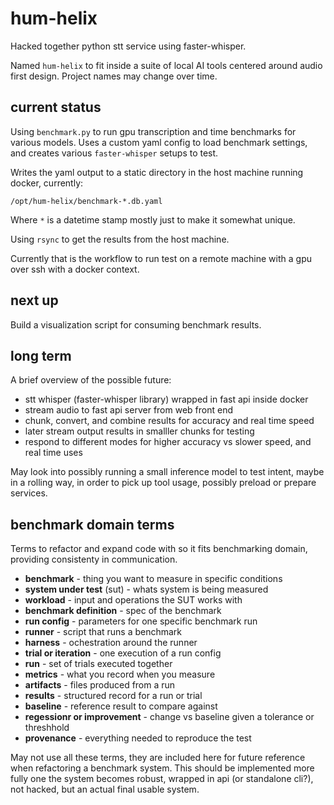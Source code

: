 # hum-helix

Hacked together python stt service using faster-whisper.

Named `hum-helix` to fit inside a suite of local AI tools centered around audio first design. Project names may change over time.

## current status

Using `benchmark.py` to run gpu transcription and time benchmarks for various models. Uses a custom yaml config to load benchmark settings, and creates various `faster-whisper` setups to test.

Writes the yaml output to a static directory in the host machine running docker, currently:

`/opt/hum-helix/benchmark-*.db.yaml`

Where `*` is a datetime stamp mostly just to make it somewhat unique.

Using `rsync` to get the results from the host machine.

Currently that is the workflow to run test on a remote machine with a gpu over ssh with a docker context.

## next up

Build a visualization script for consuming benchmark results.

## long term

A brief overview of the possible future:

- stt whisper (faster-whisper library) wrapped in fast api inside docker
- stream audio to fast api server from web front end
- chunk, convert, and combine results for accuracy and real time speed
- later stream output results in smalller chunks for testing
- respond to different modes for higher accuracy vs slower speed, and real time uses

May look into possibly running a small inference model to test intent, maybe in a rolling way, in order to pick up tool usage, possibly preload or prepare services.

## benchmark domain terms

Terms to refactor and expand code with so it fits benchmarking domain, providing consistenty in communication.

- **benchmark** - thing you want to measure in specific conditions
- **system under test** (sut) - whats system is being measured
- **workload** - input and operations the SUT works with
- **benchmark definition** - spec of the benchmark
- **run config** - parameters for one specific benchmark run
- **runner** - script that runs a benchmark
- **harness** - ochestration around the runner
- **trial or iteration** - one execution of a run config
- **run** - set of trials executed together
- **metrics** - what you record when you measure
- **artifacts** - files produced from a run
- **results** - structured record for a run or trial
- **baseline** - reference result to compare against
- **regessionr or improvement** - change vs baseline given a tolerance or threshhold
- **provenance** - everything needed to reproduce the test

May not use all these terms, they are included here for future reference when refactoring a benchmark system. This should be implemented more fully one the system becomes robust, wrapped in api (or standalone cli?), not hacked, but an actual final usable system.
